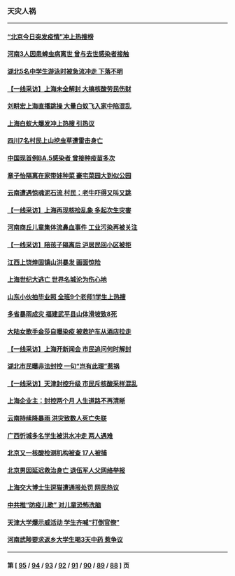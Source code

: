 ### 天灾人祸
---
#### [“北京今日突发疫情”冲上热搜榜](../../pages/ncid280/n13748600.md) 
#### [河南3人因患蜱虫病离世 曾与去世感染者接触](../../pages/ncid280/n13748541.md) 
#### [湖北5名中学生游泳时被急流冲走 下落不明](../../pages/ncid280/n13748542.md) 
#### [【一线采访】上海未全解封 大搞核酸劳民伤财](../../pages/ncid280/n13748447.md) 
#### [刘畊宏上海直播跳操 大量白蚁飞入家中陷混乱](../../pages/ncid280/n13748216.md) 
#### [上海白蚁大爆发冲上热搜 引热议](../../pages/ncid280/n13748330.md) 
#### [四川7名村民上山挖虫草遭雷击身亡](../../pages/ncid280/n13748275.md) 
#### [中国现首例BA.5感染者 曾接种疫苗多次](../../pages/ncid280/n13748215.md) 
#### [章子怡隔离在家带娃种菜 豪宅菜园大到似公园](../../pages/ncid280/n13748200.md) 
#### [云南遭遇惊魂泥石流 村民：老牛吓得又叫又跳](../../pages/ncid280/n13747939.md) 
#### [【一线采访】上海再现核捡乱象 多起次生灾害](../../pages/ncid280/n13747317.md) 
#### [河南商丘儿童集体流鼻血事件 工业污染再被关注](../../pages/ncid280/n13747065.md) 
#### [【一线采访】陪孩子隔离后 沪居民回小区被拒](../../pages/ncid280/n13747354.md) 
#### [江西上饶煌固镇山洪暴发 画面惊险](../../pages/ncid280/n13747365.md) 
#### [上海世纪大逃亡 世界名城沦为伤心地](../../pages/ncid280/n13747294.md) 
#### [山东小伙拍毕业照 全班9个老师1学生上热搜](../../pages/ncid280/n13747276.md) 
#### [多省暴雨成灾 福建武平县山体滑坡致8死](../../pages/ncid280/n13747273.md) 
#### [大陆女歌手金莎自曝染疫 被救护车从酒店拉走](../../pages/ncid280/n13746956.md) 
#### [【一线采访】上海开新闻会 市民追问何时解封](../../pages/ncid280/n13746965.md) 
#### [湖北市民曝非法封控 一句“岂有此理”惹祸](../../pages/ncid280/n13746925.md) 
#### [【一线采访】天津封控升级 市民斥核酸采样混乱](../../pages/ncid280/n13746738.md) 
#### [上海企业主：封控两个月 人生道路不再清晰](../../pages/ncid280/n13746772.md) 
#### [云南持续降暴雨 洪灾致数人死亡失联](../../pages/ncid280/n13746734.md) 
#### [广西忻城多名学生被洪水冲走 两人遇难](../../pages/ncid280/n13746688.md) 
#### [北京又一核酸检测机构被查 17人被捕](../../pages/ncid280/n13746643.md) 
#### [北京男因延迟救治身亡 退伍军人父网络举报](../../pages/ncid280/n13746519.md) 
#### [上海交大博士生逗猫遭通报处罚 网民热议](../../pages/ncid280/n13746363.md) 
#### [中共推“防疫儿歌” 对儿童恐怖洗脑](../../pages/ncid280/n13746244.md) 
#### [天津大学爆示威活动 学生齐喊“打倒官僚”](../../pages/ncid280/n13746187.md) 
#### [河南武陟要求返乡大学生喝3天中药 惹争议](../../pages/ncid280/n13746010.md) 

---
#### 第 [ [95](./95.md) / [94](./94.md) / [93](./93.md) / [92](./92.md) / [91](./91.md) / [90](./90.md) / [89](./89.md) / [88](./88.md) ] 页
